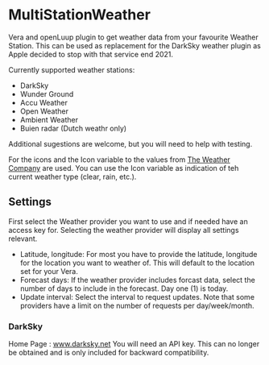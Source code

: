 # MultiStationWeather
Vera and openLuup plugin to get weather data from your favourite Weather Station. This can be used as replacement for the DarkSky weather plugin as Apple decided to stop with that service end 2021.

Currently supported weather stations: 
- DarkSky
- Wunder Ground
- Accu Weather
- Open Weather
- Ambient Weather
- Buien radar (Dutch weathr only)

Additional sugestions are welcome, but you will need to help with testing.

For the icons and the Icon variable to the values from [The Weather Company](https://docs.google.com/document/d/1qpc4QN3YDpGDGGNYVINh7tfeulcZ4fxPSC5f4KzpR_U) are used. You can use the Icon variable as indication of teh current weather type (clear, rain, etc.).

## Settings
First select the Weather provider you want to use and if needed have an access key for. Selecting the weather provider will display all settings relevant.

* Latitude, longitude: For most you have to provide the latitude, longitude for the location you want to weather of. This will default to the location set for your Vera.
* Forecast days: If the weather provider includes forcast data, select the number of days to include in the forecast. Day one (1) is today.
* Update interval: Select the interval to request updates. Note that some providers have a limit on the number of requests per day/week/month.

### DarkSky
Home Page : www.darksky.net
You will need an API key. This can no longer be obtained and is only included for backward compatibility.

